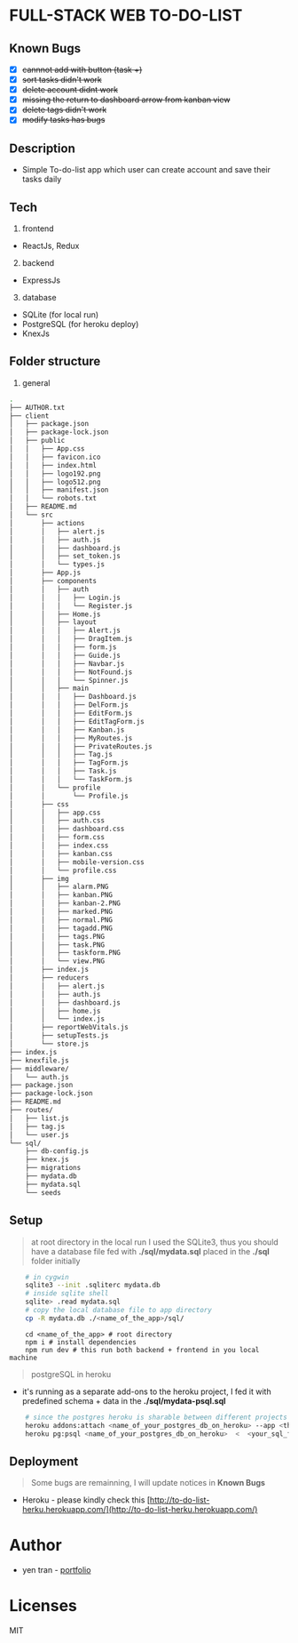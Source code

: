# FULL-STACK WEB TO-DO-LIST

## Known Bugs

- [x] ~~cannnot add with button (task +)~~
- [x] ~~sort tasks didn't work~~
- [x] ~~delete account didnt work~~
- [x] ~~missing the return to dashboard arrow from kanban view~~
- [x] ~~delete tags didn't work~~
- [x] ~~modify tasks has bugs~~

## Description

- Simple To-do-list app which user can create account and save their tasks daily

## Tech

1. frontend

- ReactJs, Redux

2. backend

- ExpressJs

3. database

- SQLite (for local run)
- PostgreSQL (for heroku deploy)
- KnexJs

## Folder structure

1. general

```bash
.
├── AUTHOR.txt
├── client
│   ├── package.json
│   ├── package-lock.json
│   ├── public
│   │   ├── App.css
│   │   ├── favicon.ico
│   │   ├── index.html
│   │   ├── logo192.png
│   │   ├── logo512.png
│   │   ├── manifest.json
│   │   └── robots.txt
│   ├── README.md
│   └── src
│       ├── actions
│       │   ├── alert.js
│       │   ├── auth.js
│       │   ├── dashboard.js
│       │   ├── set_token.js
│       │   └── types.js
│       ├── App.js
│       ├── components
│       │   ├── auth
│       │   │   ├── Login.js
│       │   │   └── Register.js
│       │   ├── Home.js
│       │   ├── layout
│       │   │   ├── Alert.js
│       │   │   ├── DragItem.js
│       │   │   ├── form.js
│       │   │   ├── Guide.js
│       │   │   ├── Navbar.js
│       │   │   ├── NotFound.js
│       │   │   └── Spinner.js
│       │   ├── main
│       │   │   ├── Dashboard.js
│       │   │   ├── DelForm.js
│       │   │   ├── EditForm.js
│       │   │   ├── EditTagForm.js
│       │   │   ├── Kanban.js
│       │   │   ├── MyRoutes.js
│       │   │   ├── PrivateRoutes.js
│       │   │   ├── Tag.js
│       │   │   ├── TagForm.js
│       │   │   ├── Task.js
│       │   │   └── TaskForm.js
│       │   └── profile
│       │       └── Profile.js
│       ├── css
│       │   ├── app.css
│       │   ├── auth.css
│       │   ├── dashboard.css
│       │   ├── form.css
│       │   ├── index.css
│       │   ├── kanban.css
│       │   ├── mobile-version.css
│       │   └── profile.css
│       ├── img
│       │   ├── alarm.PNG
│       │   ├── kanban.PNG
│       │   ├── kanban-2.PNG
│       │   ├── marked.PNG
│       │   ├── normal.PNG
│       │   ├── tagadd.PNG
│       │   ├── tags.PNG
│       │   ├── task.PNG
│       │   ├── taskform.PNG
│       │   └── view.PNG
│       ├── index.js
│       ├── reducers
│       │   ├── alert.js
│       │   ├── auth.js
│       │   ├── dashboard.js
│       │   ├── home.js
│       │   └── index.js
│       ├── reportWebVitals.js
│       ├── setupTests.js
│       └── store.js
├── index.js
├── knexfile.js
├── middleware/
│   └── auth.js
├── package.json
├── package-lock.json
├── README.md
├── routes/
│   ├── list.js
│   ├── tag.js
│   └── user.js
└── sql/
    ├── db-config.js
    ├── knex.js
    ├── migrations
    ├── mydata.db
    ├── mydata.sql
    └── seeds

```

## Setup

> at root directory
> in the local run I used the SQLite3, thus you should have a database file fed with **./sql/mydata.sql** placed in the **./sql** folder initially

```bash
    # in cygwin
    sqlite3 --init .sqliterc mydata.db
    # inside sqlite shell
    sqlite> .read mydata.sql
    # copy the local database file to app directory
    cp -R mydata.db ./<name_of_the_app>/sql/
```

```
    cd <name_of_the_app> # root directory
    npm i # install dependencies
    npm run dev # this run both backend + frontend in you local machine
```

> postgreSQL in heroku

- it's running as a separate add-ons to the heroku project, I fed it with predefined schema + data in the **./sql/mydata-psql.sql**

```bash
    # since the postgres heroku is sharable between different projects
    heroku addons:attach <name_of_your_postgres_db_on_heroku> --app <the_app_you_want_to_add>
    heroku pg:psql <name_of_your_postgres_db_on_heroku>  <  <your_sql_file> # for windows terminal double quote your < ==>> "<"
```

## Deployment

> Some bugs are remainning, I will update notices in **Known Bugs**

- Heroku - please kindly check this [http://to-do-list-herku.herokuapp.com/](http://to-do-list-herku.herokuapp.com/)

# Author

- yen tran - [portfolio](http://portfolio-herku.herokuapp.com/)

# Licenses

MIT
